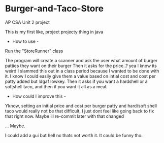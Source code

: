 # Burger-and-Taco-Store
AP CSA Unit 2 project

This is my first like, project projecty thing in java

- How to use -

Run the "StoreRunner" class

The program will create a scanner and ask the user what amount of burger patties they want on their burger
Then it asks for the price..? yea I know its weird I slammed this out in a class period because I wanted
to be done with it. I know I could easily give them a value based on intial cost and cost per patty added
but Idgaf lowkey. 
Then it asks if you want a hardshell or a softshell taco, and then if you want it all as a meal.

- How could I improve this -

Yknow, setting an initial price and cost per burger patty and hard/soft shell taco would really not be that
difficult, I just dont feel like going back to fix that right now. Maybe ill re-commit later with that changed

... Maybe.

I could add a gui but hell no thats not worth it. It could be funny tho.
